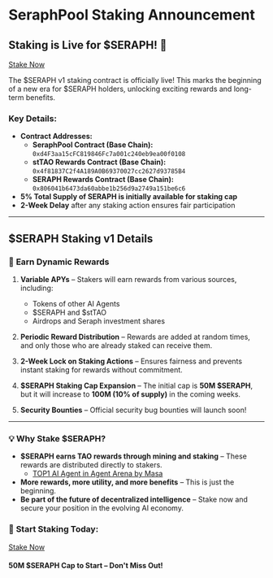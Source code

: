 # SeraphPool Staking Announcement

## Staking is Live for $SERAPH! 🎉

[Stake Now](https://seraphai.xyz/stake)

The $SERAPH v1 staking contract is officially live! This marks the beginning of a new era for $SERAPH holders, unlocking exciting rewards and long-term benefits.

### Key Details:

- **Contract Addresses:**
  - **SeraphPool Contract (Base Chain):** `0xd4F3aa15cFC819846Fc7a001c240eb9ea00f0108`
  - **stTAO Rewards Contract (Base Chain):** `0x4f81837C2f4A189A0B69370027cc2627d93785B4`
  - **SERAPH Rewards Contract (Base Chain):** `0x806041b6473da60abbe1b256d9a2749a151be6c6`
- **5% Total Supply of SERAPH is initially available for staking cap**
- **2-Week Delay** after any staking action ensures fair participation

---

## $SERAPH Staking v1 Details

### 🚀 **Earn Dynamic Rewards**

1. **Variable APYs** – Stakers will earn rewards from various sources, including:

   - Tokens of other AI Agents
   - $SERAPH and $stTAO
   - Airdrops and Seraph investment shares

2. **Periodic Reward Distribution** – Rewards are added at random times, and only those who are already staked can receive them.

3. **2-Week Lock on Staking Actions** – Ensures fairness and prevents instant staking for rewards without commitment.

4. **$SERAPH Staking Cap Expansion** – The initial cap is **50M $SERAPH**, but it will increase to **100M (10% of supply)** in the coming weeks.

5. **Security Bounties** – Official security bug bounties will launch soon!

---

### 💡 **Why Stake $SERAPH?**

- **$SERAPH earns TAO rewards through mining and staking** – These rewards are distributed directly to stakers.
  - [TOP1 AI Agent in Agent Arena by Masa](https://x.com/getmasafi/status/1877173302264734164)
- **More rewards, more utility, and more benefits** – This is just the beginning.
- **Be part of the future of decentralized intelligence** – Stake now and secure your position in the evolving AI economy.

### 🔗 **Start Staking Today:**

[Stake Now](https://seraphai.xyz/stake)

#### **50M $SERAPH Cap to Start – Don't Miss Out!**
